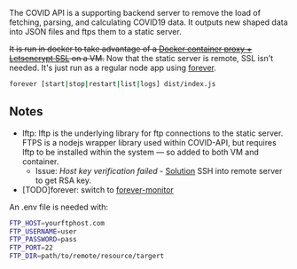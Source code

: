 The COVID API is a supporting backend server to remove the load of fetching, parsing, and calculating COVID19 data. It outputs new shaped data into JSON files and ftps them to a static server.

~~It is run in docker to take advantage of a [Docker container proxy + Letsencrypt SSL](https://github.com/evertramos/docker-compose-letsencrypt-nginx-proxy-companion) on a VM.~~ Now that the static server is remote, SSL isn't needed. It's just run as a regular node app using [forever](https://www.npmjs.com/package/forever).

```sh
forever [start|stop|restart|list|logs] dist/index.js
```

## Notes

- lftp: lftp is the underlying library for ftp connections to the static server. FTPS is a nodejs wrapper library used within COVID-API, but requires lftp to be installed within the system — so added to both VM and container.
  - Issue: _Host key verification failed_ - [Solution](https://www.wizlab.it/code/lftp-fix-fatal-error-host-key-verification-failed.html) SSH into remote server to get RSA key.
- [TODO]forever: switch to [forever-monitor](https://github.com/foreversd/forever-monitor)

An .env file is needed with:

```sh
FTP_HOST=yourftphost.com
FTP_USERNAME=user
FTP_PASSWORD=pass
FTP_PORT=22
FTP_DIR=path/to/remote/resource/targert
```
